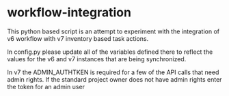 # workflow-integration

This python based script is an attempt to experiment with the integration of v6 workflow with v7 inventory based task actions.

In config.py please update all of the variables defined there to reflect the values for the 
v6 and v7 instances that are being synchronized.

In v7 the ADMIN_AUTHTKEN is required for a few of the API calls that need admin rights.  If the standard project
owner does not have admin rights enter the token for an admin user


